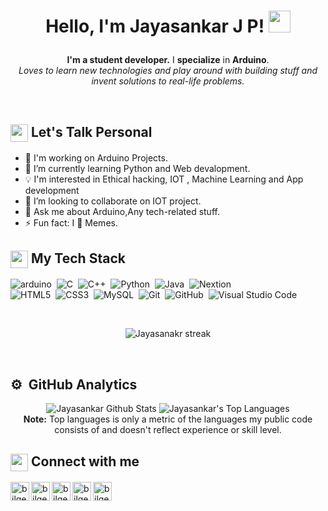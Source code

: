 <h1><p align="center">Hello, I'm Jayasankar J P! <img src="https://media.giphy.com/media/hvRJCLFzcasrR4ia7z/giphy.gif" width="35px"></h1></a></p>

<p align="center"><b>I'm a student developer.</b> I <b>specialize</b> in <b>Arduino</b>.</b><br> <i>Loves to learn new technologies and play around with building stuff and invent solutions to real-life problems.</i><br></p><br/>

<summary><h2><img src="https://emojis.slackmojis.com/emojis/images/1453406830/264/success-kid.png?1453406830" align="center"
                width="28" /> Let's Talk Personal</h2></summary>


- 🔭 I'm working on Arduino Projects.
- 🌱 I’m currently learning Python and Web devalopment.
- 💡 I'm interested in Ethical hacking, IOT , Machine Learning and App development
- 👯 I’m looking to collaborate on IOT project.
- 💬 Ask me about Arduino,Any tech-related stuff.
- ⚡ Fun fact: I 💖 Memes.

<summary><h2><img src="https://emojis.slackmojis.com/emojis/images/1586280906/8541/computercat.gif?1586280906" align="center"
                width="28" /> My Tech Stack</h2> </summary>
<p>

![arduino](https://img.shields.io/badge/Arduino-00979D?style=flat&logo=arduino&logoColor=white)&nbsp; 
![C](https://img.shields.io/badge/C-00599C?flat&logo=c&logoColor=white)&nbsp;
![C++](https://img.shields.io/badge/C%2B%2B-00599C?flat&logo=c%2B%2B&logoColor=white)&nbsp;
![Python](https://img.shields.io/badge/Python-3776AB?flat&logo=python&logoColor=white)&nbsp;
![Java](https://img.shields.io/badge/Java-ED8B00?flat&logo=java&logoColor=white)&nbsp;
![Nextion](https://img.shields.io/badge/Nextion-00599C?style=flat&logo=nextion&logoColor=white)&nbsp;
  <br>
![HTML5](https://img.shields.io/badge/HTML5-E34F26?flat&logo=html5&logoColor=white)&nbsp;
![CSS3](https://img.shields.io/badge/CSS3-1572B6?flat&logo=css3&logoColor=white)&nbsp;
![MySQL](https://img.shields.io/badge/MySQL-00000F?flat&logo=mysql&logoColor=white)&nbsp;
![Git](https://img.shields.io/badge/Git-F05032?flat&logo=git&logoColor=white)&nbsp;
![GitHub](https://img.shields.io/badge/-GitHub-05122A?style=flat&logo=github)&nbsp;
![Visual Studio Code](https://img.shields.io/badge/-Visual%20Studio%20Code-05122A?style=flat&logo=visual-studio-code&logoColor=007ACC)&nbsp;
</p>
<br>
<p align="center">
    <a >
        <img title="🔥 Get streak stats for your profile at git.io/streak-stats" alt="Jayasanakr streak" src="https://github-readme-streak-stats.herokuapp.com/?user=sci-copath&theme=black-ice&hide_border=true&stroke=0000&background=060A0CD0"/>
    </a>
</p>
<br>

<summary><h2>⚙️ &nbsp;GitHub Analytics</h2></summary>

<p align="center">
    <a ><img alt="Jayasankar Github Stats" src="https://github-readme-stats.vercel.app/api?username=sci-copath&show_icons=true&count_private=true&theme=react&hide_border=true&bg_color=0D1117" />
  <img alt="Jayasankar's Top Languages" src="https://github-readme-stats.vercel.app/api/top-langs/?username=sci-copath&langs_count=8&count_private=true&layout=compact&theme=react&hide_border=true&bg_color=0D1117" /></a>
  
  <br/>
  <b>Note:</b> Top languages is only a metric of the languages my public code consists of and doesn't reflect experience or skill level.
</p>

<summary><h2><img src="https://emojis.slackmojis.com/emojis/images/1579216111/7550/pikachu_wave.gif?1579216111" align="center"
                width="28" /> Connect with me</h2></summary>

<p align = "center">
  
[<img align="left" alt="bilgehangecici | Youtube" height="30px" src="https://img.icons8.com/fluent/48/000000/youtube.png" />][Youtube]
[<img align="left" alt="bilgehangecici | Mail" height="30px" src="https://img.icons8.com/fluent/48/000000/gmail.png" />][mail]
[<img align="left" alt="bilgehangecici | LinkedIn" height="30px" src="https://img.icons8.com/fluent/48/000000/linkedin.png"/>][linkedin]
[<img align="left" alt="bilgehangecici | Instagram" height="30px" src="https://img.icons8.com/fluent/48/000000/instagram-new.png" />][instagram]
[<img align="left" alt="bilgehangecici | Whatsapp" height="30px" src="https://img.icons8.com/fluent/48/000000/whatsapp.png" />][whatsapp]
</p>
<br>




[mail]:mailto:scicopath01@gmail.com  
[instagram]: https://www.instagram.com/scicopath_official/
[linkedin]: https://www.linkedin.com/in/jayasankar-jp-9991291a3/
[whatsapp]: https://api.whatsapp.com/message/DHBM4B7A5YDHO1
[Youtube]:https://www.youtube.com/scicopath  


 


